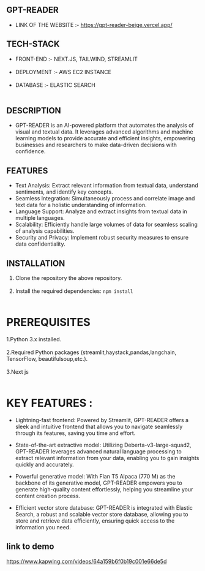 ## GPT-READER 
- LINK OF THE WEBSITE :- https://gpt-reader-beige.vercel.app/

## TECH-STACK
- FRONT-END :- NEXT.JS, TAILWIND, STREAMLIT <br/><br/>
- DEPLOYMENT :- AWS EC2 INSTANCE <br/><br/>
- DATABASE :- ELASTIC SEARCH  <br/><br/>

## DESCRIPTION

- GPT-READER is an AI-powered platform that automates the analysis of visual and textual data. It leverages advanced algorithms and machine learning models to provide accurate and efficient insights, empowering businesses and researchers to make data-driven decisions with confidence.

## FEATURES

- Text Analysis: Extract relevant information from textual data, understand sentiments, and identify key concepts.
- Seamless Integration: Simultaneously process and correlate image and text data for a holistic understanding of information.
- Language Support: Analyze and extract insights from textual data in multiple languages.
- Scalability: Efficiently handle large volumes of data for seamless scaling of analysis capabilities.
- Security and Privacy: Implement robust security measures to ensure data confidentiality.

## INSTALLATION

1. Clone the repository the above repository.<br/><br/>
2. Install the required dependencies: `npm install` <br/><br/>


# PREREQUISITES

1.Python 3.x installed. <br/><br/>
2.Required Python packages (streamlit,haystack,pandas,langchain, TensorFlow, beautifulsoup,etc.).<br/><br/>
3.Next js <br/><br/>

# KEY FEATURES :

- Lightning-fast frontend: Powered by Streamlit, GPT-READER offers a sleek and intuitive frontend that allows you to navigate seamlessly through its features, saving you time and effort.

- State-of-the-art extractive model: Utilizing Deberta-v3-large-squad2, GPT-READER leverages advanced natural language processing to extract relevant information from your data, enabling you to gain insights quickly and accurately.

- Powerful generative model: With Flan T5 Alpaca (770 M) as the backbone of its generative model, GPT-READER empowers you to generate high-quality content effortlessly, helping you streamline your content creation process.

- Efficient vector store database: GPT-READER is integrated with Elastic Search, a robust and scalable vector store database, allowing you to store and retrieve data efficiently, ensuring quick access to the information you need.

## link to demo

https://www.kapwing.com/videos/64a159b6f0b19c001e66de5d
